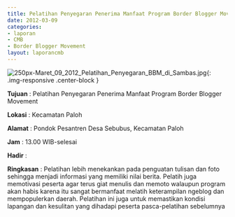 ```yaml
---
title: Pelatihan Penyegaran Penerima Manfaat Program Border Blogger Movement
date: 2012-03-09
categories:
- laporan
- CMB
- Border Blogger Movement
layout: laporancmb
---
```


![250px-Maret_09_2012_Pelatihan_Penyegaran_BBM_di_Sambas.jpg](/uploads/250px-Maret_09_2012_Pelatihan_Penyegaran_BBM_di_Sambas.jpg){: .img-responsive .center-block }

**Tujuan** :  Pelatihan Penyegaran Penerima Manfaat Program Border Blogger Movement 

**Lokasi** :   Kecamatan Paloh 

**Alamat** :   Pondok Pesantren Desa Sebubus, Kecamatan Paloh 

**Jam** :   13.00 WIB-selesai 

**Hadir** :

**Ringkasan** :
Pelatihan lebih menekankan pada penguatan tulisan dan foto sehingga  menjadi informasi yang memiliki nilai berita. Pelatih juga memotivasi  peserta agar terus giat menulis dan memoto walaupun program akan habis  karena itu sangat bermanfaat melatih keterampilan ngeblog dan  mempopulerkan daerah. Pelatihan ini juga untuk memastikan kondisi  lapangan dan kesulitan yang dihadapi peserta pasca-pelatihan sebelumnya
